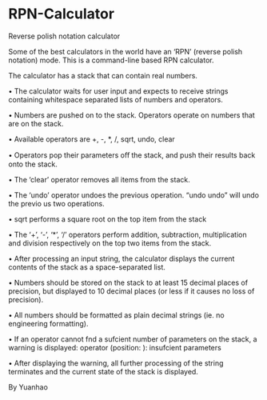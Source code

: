 # RPN-Calculator
Reverse polish notation calculator

Some of the best calculators in the world have an ‘RPN’ (reverse polish notation) mode.
This is a command-line based RPN calculator.

The calculator has a stack that can contain real numbers.
 
• The calculator waits for user input and expects to receive strings containing
whitespace separated lists of numbers and operators.

• Numbers are pushed on to the stack. Operators operate on numbers that are on
the stack.

• Available operators are +, -, *, /, sqrt, undo, clear

• Operators pop their parameters oﬀ the stack, and push their results back onto
the stack.

• The ‘clear’ operator removes all items from the stack.

• The ‘undo’ operator undoes the previous operation. “undo undo” will undo the
previo us two operations.

• sqrt performs a square root on the top item from the stack

• The ‘+’, ‘-’, ‘*’, ‘/’ operators perform addition, subtraction, multiplication and
division respectively on the top two items from the stack.

• After processing an input string, the calculator displays the current contents of
the stack as a space-separated list.

• Numbers should be stored on the stack to at least 15 decimal places of
precision, but displayed to 10 decimal places (or less if it causes no loss of
precision).

• All numbers should be formatted as plain decimal strings (ie. no engineering
formatting).

• If an operator cannot fnd a sufcient number of parameters on the stack, a
warning is displayed:
operator <operator> (position: <pos>): insufcient parameters

• After displaying the warning, all further processing of the string terminates and
the current state of the stack is displayed.

By Yuanhao
